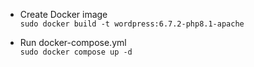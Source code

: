 - Create Docker image  
  `sudo docker build -t wordpress:6.7.2-php8.1-apache `
  
- Run docker-compose.yml  
  `sudo docker compose up -d`
